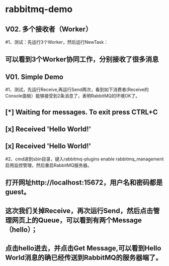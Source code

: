 rabbitmq-demo
=============

V02. 多个接收者（Worker）
---------------
#1、测试：先运行3个Worker，然后运行NewTask：	
##	可以看到3个Worker协同工作，分别接收了很多消息  

V01. Simple Demo
---------------
#1、测试，先运行Receive,再运行Send两次，看到如下消费者(Receive的Console面板）能够接受到2条消息了，表明RabbitMQ的环境OK了。	
##	[*] Waiting for messages. To exit press CTRL+C  
##	[x] Received 'Hello World!'  
##	[x] Received 'Hello World!'  
#2、cmd进到sbin目录，键入rabbitmq-plugins enable rabbitmq_management启用监控管理，然后重启RabbitMQ服务器。 
##	打开网址http://localhost:15672，用户名和密码都是guest。 
##	这次我们关掉Receive，再次运行Send，然后点击管理网页上的Queue，可以看到有两个Message（hello）；
##	点击hello进去，并点击Get Message,可以看到Hello World消息的确已经传送到RabbitMQ的服务器端了。 	